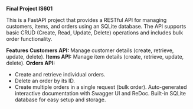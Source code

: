 **Final Project IS601**

This is a FastAPI project that provides a RESTful API for managing customers, items, and orders using an SQLite database. The API supports basic CRUD (Create, Read, Update, Delete) operations and includes bulk order functionality.

**Features**
**Customers API:** Manage customer details (create, retrieve, update, delete).
**Items API:** Manage item details (create, retrieve, update, delete).
**Orders API:**
- Create and retrieve individual orders.
- Delete an order by its ID.
- Create multiple orders in a single request (bulk order).
Auto-generated interactive documentation with Swagger UI and ReDoc.
Built-in SQLite database for easy setup and storage.

